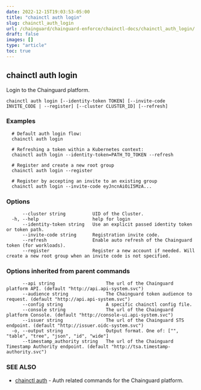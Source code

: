 ```yaml
---
date: 2022-12-15T19:03:53-05:00
title: "chainctl auth login"
slug: chainctl_auth_login
url: /chainguard/chainguard-enforce/chainctl-docs/chainctl_auth_login/
draft: false
images: []
type: "article"
toc: true
---
```

## chainctl auth login

Login to the Chainguard platform.

```
chainctl auth login [--identity-token TOKEN] [--invite-code INVITE_CODE | --register] [--cluster CLUSTER_ID] [--refresh]
```

### Examples

```
  # Default auth login flow:
  chainctl auth login
  
  # Refreshing a token within a Kubernetes context:
  chainctl auth login --identity-token=PATH_TO_TOKEN --refresh
  
  # Register and create a new root group
  chainctl auth login --register
  
  # Register by accepting an invite to an existing group
  chainctl auth login --invite-code eyJncnAiOiI5MzA...
```

### Options

```
      --cluster string          UID of the Cluster.
  -h, --help                    help for login
      --identity-token string   Use an explicit passed identity token or token path.
      --invite-code string      Registration invite code.
      --refresh                 Enable auto refresh of the Chainguard token (for workloads).
      --register                Register a new account if needed. Will create a new root group when an invite code is not specified.
```

### Options inherited from parent commands

```
      --api string                   The url of the Chainguard platform API. (default "http://api.api-system.svc")
      --audience string              The Chainguard token audience to request. (default "http://api.api-system.svc")
      --config string                A specific chainctl config file.
      --console string               The url of the Chainguard platform Console. (default "http://console-ui.api-system.svc")
      --issuer string                The url of the Chainguard STS endpoint. (default "http://issuer.oidc-system.svc")
  -o, --output string                Output format. One of: ["", "table", "tree", "json", "id", "wide"]
      --timestamp_authority string   The url of the Chainguard Timestamp Authority endpoint. (default "http://tsa.timestamp-authority.svc")
```

### SEE ALSO

* [chainctl auth](/chainguard/chainguard-enforce/chainctl-docs/chainctl_auth/)	 - Auth related commands for the Chainguard platform.

